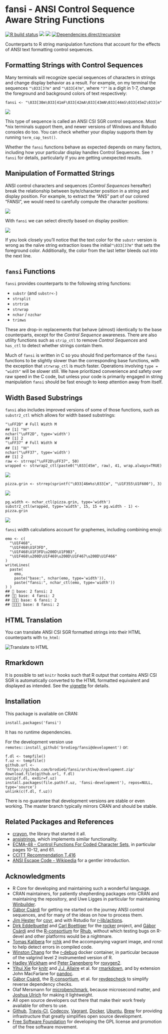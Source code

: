 <!-- README.md is generated from README.Rmd. Please edit that file
library(rmarkdown)
render('README.Rmd', output_format=md_document())
render('README.Rmd', output_format=html_document())
 -->
fansi - ANSI Control Sequence Aware String Functions
====================================================

[![R build
status](https://github.com/brodieG/fansi/workflows/R-CMD-check/badge.svg)](https://github.com/brodieG/fansi/actions)
[![](https://codecov.io/gh/brodieG/fansi/branch/master/graphs/badge.svg?branch=master)](https://codecov.io/github/brodieG/fansi?branch=master)
[![](http://www.r-pkg.org/badges/version/fansi)](https://cran.r-project.org/package=fansi)
[![Dependencies
direct/recursive](https://tinyverse.netlify.app/badge/fansi)](https://tinyverse.netlify.app/)

Counterparts to R string manipulation functions that account for the
effects of ANSI text formatting control sequences.

Formatting Strings with Control Sequences
-----------------------------------------

Many terminals will recognize special sequences of characters in strings
and change display behavior as a result. For example, on my terminal the
sequences `"\033[3?m"` and `"\033[4?m"`, where `"?"` is a digit in 1-7,
change the foreground and background colors of text respectively: <!--
We tried to do everything using to_html, but github suppresses all html
-->

    fansi <- "\033[30m\033[41mF\033[42mA\033[43mN\033[44mS\033[45mI\033[m"

![](https://raw.githubusercontent.com/brodieG/fansi/readme/extra/images/fansi-1.png)

This type of sequence is called an ANSI CSI SGR control sequence. Most
\*nix terminals support them, and newer versions of Windows and Rstudio
consoles do too. You can check whether your display supports them by
running `term_cap_test()`.

Whether the `fansi` functions behave as expected depends on many
factors, including how your particular display handles Control
Sequences. See `?fansi` for details, particularly if you are getting
unexpected results.

Manipulation of Formatted Strings
---------------------------------

ANSI control characters and sequences (*Control Sequences* hereafter)
break the relationship between byte/character position in a string and
display position. For example, to extract the “ANS” part of our colored
“FANSI”, we would need to carefully compute the character positions:

![](https://raw.githubusercontent.com/brodieG/fansi/readme/extra/images/fansi-2.png)

With `fansi` we can select directly based on display position:

![](https://raw.githubusercontent.com/brodieG/fansi/readme/extra/images/fansi-3.png)

If you look closely you’ll notice that the text color for the `substr`
version is wrong as the naïve string extraction loses the
initial`"\033[37m"` that sets the foreground color. Additionally, the
color from the last letter bleeds out into the next line.

`fansi` Functions
-----------------

`fansi` provides counterparts to the following string functions:

-   `substr` (and `substr<-`)
-   `strsplit`
-   `strtrim`
-   `strwrap`
-   `nchar` / `nzchar`
-   `trimws`

These are drop-in replacements that behave (almost) identically to the
base counterparts, except for the *Control Sequence* awareness. There
are also utility functions such as `strip_ctl` to remove *Control
Sequences* and `has_ctl` to detect whether strings contain them.

Much of `fansi` is written in C so you should find performance of the
`fansi` functions to be slightly slower than the corresponding base
functions, with the exception that `strwrap_ctl` is much faster.
Operations involving `type = "width"` will be slower still. We have
prioritized convenience and safety over raw speed in the C code, but
unless your code is primarily engaged in string manipulation `fansi`
should be fast enough to keep attention away from itself.

Width Based Substrings
----------------------

`fansi` also includes improved versions of some of those functions, such
as `substr2_ctl` which allows for width based substrings:

    "\uFF2D" # Full Width M
    ## [1] "Ｍ"
    nchar("\uFF2D", type='width')
    ## [1] 2
    "\uFF37" # Full Width W
    ## [1] "Ｗ"
    nchar("\uFF37", type='width')
    ## [1] 2
    raw <- strrep("\uFF2D\uFF37", 50)
    wrapped <- strwrap2_ctl(paste0("\033[45m", raw), 41, wrap.always=TRUE)

![](https://raw.githubusercontent.com/brodieG/fansi/readme/extra/images/wrapped-1.png)

    pizza.grin <- strrep(sprintf("\033[46m%s\033[m", "\U1F355\U1F600"), 3)

![](https://raw.githubusercontent.com/brodieG/fansi/readme/extra/images/pizza-grin.png)

    pg.width <- nchar_ctl(pizza.grin, type='width')
    substr2_ctl(wrapped, type='width', 15, 15 + pg.width - 1) <- pizza.grin

![](https://raw.githubusercontent.com/brodieG/fansi/readme/extra/images/wrapped-2.png)

`fansi` width calculations account for graphemes, including combining
emoji:

    emo <- c(
      "\U1F468",
      "\U1F468\U1F3FD",
      "\U1F468\U1F3FD\u200D\U1F9B3",
      "\U1F468\u200D\U1F469\u200D\U1F467\u200D\U1F466"
    )
    writeLines(
      paste(
        emo,
        paste("base:", nchar(emo, type='width')),
        paste("fansi:", nchar_ctl(emo, type='width'))
    ) )
    ## 👨 base: 2 fansi: 2
    ## 👨🏽 base: 4 fansi: 2
    ## 👨🏽‍🦳 base: 6 fansi: 2
    ## 👨‍👩‍👧‍👦 base: 8 fansi: 2

HTML Translation
----------------

You can translate ANSI CSI SGR formatted strings into their HTML
counterparts with `to_html`:

![Translate to
HTML](https://raw.githubusercontent.com/brodieG/fansi/readme/extra/images/sgr_to_html.png)

Rmarkdown
---------

It is possible to set `knitr` hooks such that R output that contains
ANSI CSI SGR is automatically converted to the HTML formatted equivalent
and displayed as intended. See the
[vignette](https://htmlpreview.github.io/?https://raw.githubusercontent.com/brodieG/fansi/readme/extra/sgr-in-rmd.html)
for details.

Installation
------------

This package is available on CRAN:

    install.packages('fansi')

It has no runtime dependencies.

For the development version use
`remotes::install_github('brodieg/fansi@development')` or:

    f.dl <- tempfile()
    f.uz <- tempfile()
    github.url <- 'https://github.com/brodieG/fansi/archive/development.zip'
    download.file(github.url, f.dl)
    unzip(f.dl, exdir=f.uz)
    install.packages(file.path(f.uz, 'fansi-development'), repos=NULL, type='source')
    unlink(c(f.dl, f.uz))

There is no guarantee that development versions are stable or even
working. The master branch typically mirrors CRAN and should be stable.

Related Packages and References
-------------------------------

-   [crayon](https://github.com/r-lib/crayon), the library that started
    it all.
-   [ansistrings](https://github.com/r-lib/ansistrings/), which
    implements similar functionality.
-   [ECMA-48 - Control Functions For Coded Character
    Sets](https://www.ecma-international.org/publications-and-standards/standards/ecma-48/),
    in particular pages 10-12, and 61.
-   [CCITT Recommendation
    T.416](https://www.itu.int/rec/dologin_pub.asp?lang=e&id=T-REC-T.416-199303-I!!PDF-E&type=items)
-   [ANSI Escape Code -
    Wikipedia](https://en.wikipedia.org/wiki/ANSI_escape_code) for a
    gentler introduction.

Acknowledgments
---------------

-   R Core for developing and maintaining such a wonderful language.
-   CRAN maintainers, for patiently shepherding packages onto CRAN and
    maintaining the repository, and Uwe Ligges in particular for
    maintaining [Winbuilder](https://win-builder.r-project.org/).
-   [Gábor Csárdi](https://github.com/gaborcsardi) for getting me
    started on the journey ANSI control sequences, and for many of the
    ideas on how to process them.
-   [Jim Hester](https://github.com/jimhester) for
    [covr](https://cran.r-project.org/package=covr), and with Rstudio
    for [r-lib/actions](https://github.com/r-lib/actions).
-   [Dirk Eddelbuettel](https://github.com/eddelbuettel) and [Carl
    Boettiger](https://github.com/cboettig) for the
    [rocker](https://github.com/rocker-org/rocker) project, and [Gábor
    Csárdi](https://github.com/gaborcsardi) and the
    [R-consortium](https://www.r-consortium.org/) for
    [Rhub](https://github.com/r-hub), without which testing bugs on
    R-devel and other platforms would be a nightmare.
-   [Tomas Kalibera](https://github.com/kalibera) for
    [rchk](https://github.com/kalibera/rchk) and the accompanying
    vagrant image, and rcnst to help detect errors in compiled code.
-   [Winston Chang](https://github.com/wch) for the
    [r-debug](https://hub.docker.com/r/wch1/r-debug/) docker container,
    in particular because of the valgrind level 2 instrumented version
    of R.
-   [Hadley Wickham](https://github.com/hadley/) and [Peter
    Danenberg](https://github.com/klutometis) for
    [roxygen2](https://cran.r-project.org/package=roxygen2).
-   [Yihui Xie](https://github.com/yihui) for
    [knitr](https://cran.r-project.org/package=knitr) and [J.J.
    Allaire](https://github.com/jjallaire) et al. for
    [rmarkdown](https://cran.r-project.org/package=rmarkdown), and by
    extension John MacFarlane for [pandoc](https://pandoc.org/).
-   [Gábor Csárdi](https://github.com/gaborcsardi), the
    [R-consortium](https://www.r-consortium.org/), et al. for
    [revdepcheck](https://github.com/r-lib/revdepcheck) to simplify
    reverse dependency checks.
-   Olaf Mersmann for
    [microbenchmark](https://cran.r-project.org/package=microbenchmark),
    because microsecond matter, and [Joshua
    Ulrich](https://github.com/joshuaulrich) for making it lightweight.
-   All open source developers out there that make their work freely
    available for others to use.
-   [Github](https://github.com/), [Travis-CI](https://travis-ci.org/),
    [Codecov](https://about.codecov.io/),
    [Vagrant](https://www.vagrantup.com/),
    [Docker](https://www.docker.com/), [Ubuntu](https://ubuntu.com/),
    [Brew](https://brew.sh/) for providing infrastructure that greatly
    simplifies open source development.
-   [Free Software Foundation](https://www.fsf.org/) for developing the
    GPL license and promotion of the free software movement.
